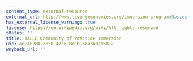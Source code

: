 ```yaml
---
content_type: external-resource
external_url: http://www.livingeconomies.org/immersion-program#Basics
has_external_license_warning: true
license: https://en.wikipedia.org/wiki/All_rights_reserved
status: ''
title: BALLE Community of Practice Immersion
uid: ac746288-3850-42c6-8e1b-68a3b0e15812
wayback_url: ''
---
```

